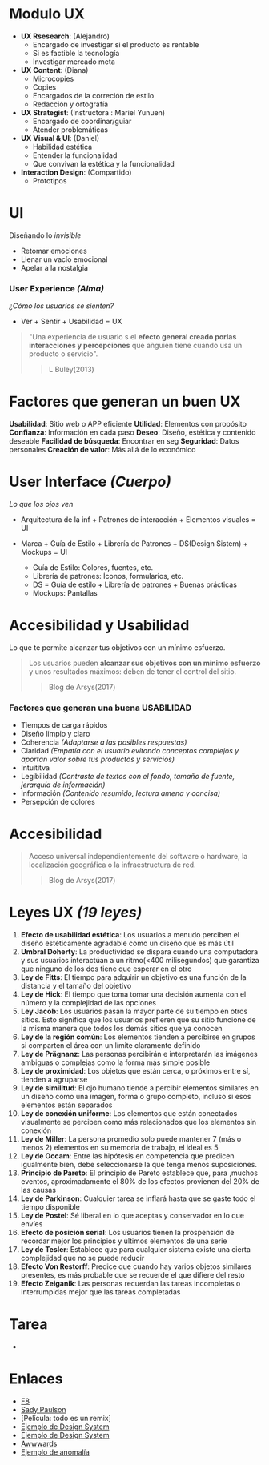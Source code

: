 # Modulo UX

* **UX Rsesearch**: (Alejandro)
  - Encargado de investigar si el producto es rentable
  - Si es factible la tecnología
  - Investigar mercado meta
* **UX Content**: (Diana)
  - Microcopies
  - Copies
  - Encargados de la correción de estilo
  - Redacción y ortografía
* **UX Strategist**: (Instructora : Mariel Yunuen)
  - Encargado de coordinar/guiar
  - Atender problemáticas
* **UX Visual & UI**: (Daniel)
  - Habilidad estética
  - Entender la funcionalidad 
  - Que convivan la estética y la funcionalidad
* **Interaction Design**: (Compartido)
  - Prototipos

# UI

Diseñando lo *invisible*
* Retomar emociones
* Llenar un vacío emocional
* Apelar a la nostalgia 

### User Experience *(Alma)*

*¿Cómo los usuarios se sienten?*
* Ver + Sentir + Usabilidad = UX

> "Una experiencia de usuario s el **efecto general creado porlas interacciones y percepciones** que añguien tiene cuando usa un producto o servicio".
>> L Buley(2013)

# Factores que generan un buen UX

**Usabilidad**: Sitio web o APP eficiente
**Utilidad**: Elementos con propósito
**Confianza**: Información en cada paso
**Deseo**: Diseño, estética y contenido deseable
**Facilidad de búsqueda**: Encontrar en seg
**Seguridad**: Datos personales
**Creación de valor**: Más allá de lo económico

# User Interface *(Cuerpo)*

*Lo que los ojos ven*
* Arquitectura de la inf + Patrones de interacción + Elementos visuales = UI

* Marca + Guía de Estilo + Librería de Patrones + DS(Design Sistem) + Mockups = UI
  - Guía de Estilo: Colores, fuentes, etc.
  - Librería de patrones: Íconos, formularios, etc.
  - DS = Guía de estilo + Librería de patrones + Buenas prácticas
  - Mockups: Pantallas
  
# Accesibilidad y Usabilidad

Lo que te permite alcanzar tus objetivos con un mínimo esfuerzo.

> Los usuarios pueden **alcanzar sus objetivos con un mínimo esfuerzo** y unos resultados máximos: deben de tener el control del sitio.
>> Blog de Arsys(2017)
    
### Factores que generan una buena **USABILIDAD**

* Tiempos de carga rápidos
* Diseño limpio y claro
* Coherencia *(Adaptarse a las posibles respuestas)*
* Claridad *(Empatía con el usuario evitando conceptos complejos y aportan valor sobre tus productos y servicios)*
* Intuititva
* Legibilidad *(Contraste de textos con el fondo, tamaño de fuente, jerarqu&iacute;a de informaci&aacute;n)*
* Informaci&oacute;n *(Contenido resumido, lectura amena y concisa)*
* Persepci&oacute;n de colores

# Accesibilidad

> Acceso universal independientemente del software o hardware, la localización geográfica o la infraestructura de red. 
>> Blog de Arsys(2017)

# Leyes UX *(19 leyes)*
1. **Efecto de usabilidad estética**: Los usuarios a menudo perciben el diseño estéticamente agradable como un diseño que es más útil
2. **Umbral Doherty**: La productividad se dispara cuando una computadora y sus usuarios interactúan a un ritmo(<400 milisegundos) que garantiza que ninguno de los dos tiene que esperar en el otro
3. **Ley de Fitts**: El tiempo para adquirir un objetivo es una función de la distancia y el tamaño del objetivo
4. **Ley de Hick**: El tiempo que toma tomar una decisión aumenta con el número y la complejidad de las opciones
5. **Ley Jacob**: Los usuarios pasan la mayor parte de su tiempo en otros sitios. Esto significa que los usuarios prefieren que su sitio funcione de la misma manera que todos los demás sitios que ya conocen 
6. **Ley de la región común**: Los elementos tienden a percibirse en grupos si comparten el área con un límite claramente definido
7. **Ley de Pr&auml;gnanz**: Las personas percibirán e interpretarán las imágenes ambiguas o complejas como la forma más simple posible
8. **Ley de proximidad**: Los objetos que están cerca, o próximos entre sí, tienden a agruparse
9. **Ley de similitud**: El ojo humano tiende a percibir elementos similares en un diseño como una imagen, forma o grupo completo, incluso si esos elementos están separados
10. **Ley de conexión uniforme**: Los elementos que están conectados visualmente se perciben como más relacionados que los elementos sin conexión
11. **Ley de Miller**: La persona promedio solo puede mantener 7 (más o menos 2) elementos en su memoria de trabajo, el ideal es 5
12. **Ley de Occam**: Entre las hipótesis en competencia que predicen igualmente bien, debe seleccionarse la que tenga menos suposiciones.
13. **Principio de Pareto**: El principio de Pareto establece que, para ,muchos eventos, aproximadamente el 80% de los efectos provienen del 20% de las causas
14. **Ley de Parkinson**: Cualquier tarea se inflará hasta que se gaste todo el tiempo disponible
15. **Ley de Postel**: Sé liberal en lo que aceptas y conservador en lo que envíes
16. **Efecto de posición serial**: Los usuarios tienen la prospensión de recordar mejor los principios y últimos elementos de una serie
17. **Ley de Tesler**: Establece que para cualquier sistema existe una cierta  complejidad que no se puede reducir
18. **Efecto Von Restorff**: Predice que cuando hay varios objetos similares presentes, es más probable que se recuerde el que difiere del resto
19. **Efecto Zeiganik**: Las personas recuerdan las tareas incompletas o interrumpidas mejor que las tareas completadas

# Tarea
*

# Enlaces

* [F8](https://www.f8.com)
* [Sady Paulson](https://www.google.com/url?sa=t&rct=j&q=&esrc=s&source=web&cd=2&cad=rja&uact=8&ved=2ahUKEwjA37uwmoLiAhVER60KHf3oDG0QFjABegQIBBAB&url=https%3A%2F%2Fwww.youtube.com%2Fchannel%2FUCtKZQ-Iz-f8R3KCaKHBChCQ&usg=AOvVaw1DkcbJcM7GkRQ80l-klZk1)
* [Película: todo es un remix]
* [Ejemplo de Design System](https://polaris.shopify.com/components/get-started)
* [Ejemplo de Design System](https://polaris.shopify.com/design/colors)
* [Awwwards](https://www.awwwards.com)
* [Ejemplo de anomalía](https://altproductions.ca/fr/)






